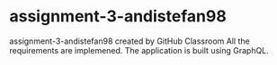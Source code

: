 # assignment-3-andistefan98
assignment-3-andistefan98 created by GitHub Classroom
All the requirements are implemened. The application is built using GraphQL.
